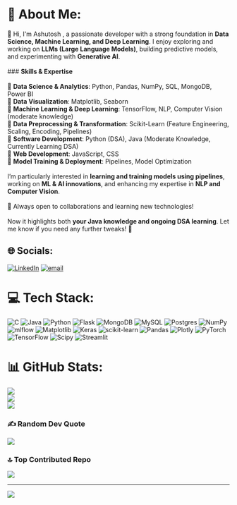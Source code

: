 # 💫 About Me:
👋 Hi, I'm Ashutosh , a passionate developer with a strong foundation in **Data Science, Machine Learning, and Deep Learning**. I enjoy exploring and working on **LLMs (Large Language Models)**, building predictive models, and experimenting with **Generative AI**.  <br><br>### **Skills & Expertise**  <br><br>🔹 **Data Science & Analytics**: Python, Pandas, NumPy, SQL, MongoDB, Power BI  <br>🔹 **Data Visualization**: Matplotlib, Seaborn  <br>🔹 **Machine Learning & Deep Learning**: TensorFlow, NLP, Computer Vision (moderate knowledge)  <br>🔹 **Data Preprocessing & Transformation**: Scikit-Learn (Feature Engineering, Scaling, Encoding, Pipelines)  <br>🔹 **Software Development**: Python (DSA), Java (Moderate Knowledge, Currently Learning DSA)  <br>🔹 **Web Development**: JavaScript, CSS  <br>🔹 **Model Training & Deployment**: Pipelines, Model Optimization  <br><br>I’m particularly interested in **learning and training models using pipelines**, working on **ML & AI innovations**, and enhancing my expertise in **NLP and Computer Vision**.  <br><br>🚀 Always open to collaborations and learning new technologies!  <br><br>Now it highlights both **your Java knowledge and ongoing DSA learning**. Let me know if you need any further tweaks! 🚀


## 🌐 Socials:
[![LinkedIn](https://img.shields.io/badge/LinkedIn-%230077B5.svg?logo=linkedin&logoColor=white)](https://linkedin.com/in/https://www.linkedin.com/in/ashutosh-1a665525a) [![email](https://img.shields.io/badge/Email-D14836?logo=gmail&logoColor=white)](mailto:ashutoshknp12@gmail.com) 

# 💻 Tech Stack:
![C](https://img.shields.io/badge/c-%2300599C.svg?style=for-the-badge&logo=c&logoColor=white) ![Java](https://img.shields.io/badge/java-%23ED8B00.svg?style=for-the-badge&logo=openjdk&logoColor=white) ![Python](https://img.shields.io/badge/python-3670A0?style=for-the-badge&logo=python&logoColor=ffdd54) ![Flask](https://img.shields.io/badge/flask-%23000.svg?style=for-the-badge&logo=flask&logoColor=white) ![MongoDB](https://img.shields.io/badge/MongoDB-%234ea94b.svg?style=for-the-badge&logo=mongodb&logoColor=white) ![MySQL](https://img.shields.io/badge/mysql-4479A1.svg?style=for-the-badge&logo=mysql&logoColor=white) ![Postgres](https://img.shields.io/badge/postgres-%23316192.svg?style=for-the-badge&logo=postgresql&logoColor=white) ![NumPy](https://img.shields.io/badge/numpy-%23013243.svg?style=for-the-badge&logo=numpy&logoColor=white) ![mlflow](https://img.shields.io/badge/mlflow-%23d9ead3.svg?style=for-the-badge&logo=numpy&logoColor=blue) ![Matplotlib](https://img.shields.io/badge/Matplotlib-%23ffffff.svg?style=for-the-badge&logo=Matplotlib&logoColor=black) ![Keras](https://img.shields.io/badge/Keras-%23D00000.svg?style=for-the-badge&logo=Keras&logoColor=white) ![scikit-learn](https://img.shields.io/badge/scikit--learn-%23F7931E.svg?style=for-the-badge&logo=scikit-learn&logoColor=white) ![Pandas](https://img.shields.io/badge/pandas-%23150458.svg?style=for-the-badge&logo=pandas&logoColor=white) ![Plotly](https://img.shields.io/badge/Plotly-%233F4F75.svg?style=for-the-badge&logo=plotly&logoColor=white) ![PyTorch](https://img.shields.io/badge/PyTorch-%23EE4C2C.svg?style=for-the-badge&logo=PyTorch&logoColor=white) ![TensorFlow](https://img.shields.io/badge/TensorFlow-%23FF6F00.svg?style=for-the-badge&logo=TensorFlow&logoColor=white) ![Scipy](https://img.shields.io/badge/SciPy-%230C55A5.svg?style=for-the-badge&logo=scipy&logoColor=%white) ![Streamlit](https://img.shields.io/badge/Streamlit-%23FE4B4B.svg?style=for-the-badge&logo=streamlit&logoColor=white)
# 📊 GitHub Stats:
![](https://github-readme-stats.vercel.app/api?username=Ashutosh-AIBOT&theme=dark&hide_border=false&include_all_commits=false&count_private=false)<br/>
![](https://github-readme-streak-stats.herokuapp.com/?user=Ashutosh-AIBOT&theme=dark&hide_border=false)<br/>
![](https://github-readme-stats.vercel.app/api/top-langs/?username=Ashutosh-AIBOT&theme=dark&hide_border=false&include_all_commits=false&count_private=false&layout=compact)

### ✍️ Random Dev Quote
![](https://quotes-github-readme.vercel.app/api?type=horizontal&theme=radical)

### 🔝 Top Contributed Repo
![](https://github-contributor-stats.vercel.app/api?username=Ashutosh-AIBOT&limit=5&theme=dark&combine_all_yearly_contributions=true)

---
[![](https://visitcount.itsvg.in/api?id=Ashutosh-AIBOT&icon=0&color=0)](https://visitcount.itsvg.in)

<!-- Proudly created with GPRM ( https://gprm.itsvg.in ) -->
